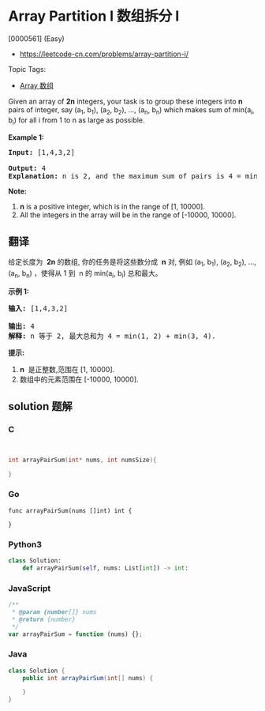 # Array Partition I 数组拆分 I

[0000561] (Easy)

- https://leetcode-cn.com/problems/array-partition-i/

Topic Tags:

- [Array 数组](https://leetcode-cn.com/tag/array/)

Given an array of **2n** integers, your task is to group these integers into **n** pairs of integer, say (a<sub>1</sub>, b<sub>1</sub>), (a<sub>2</sub>, b<sub>2</sub>), ..., (a<sub>n</sub>, b<sub>n</sub>) which makes sum of min(a<sub>i</sub>, b<sub>i</sub>) for all i from 1 to n as large as possible.

**Example 1:**

<pre><b>Input:</b> [1,4,3,2]

<b>Output:</b> 4
<b>Explanation:</b> n is 2, and the maximum sum of pairs is 4 = min(1, 2) + min(3, 4).
</pre>

**Note:**

1.  **n** is a positive integer, which is in the range of \[1, 10000\].
2.  All the integers in the array will be in the range of \[-10000, 10000\].

## 翻译

给定长度为  **2n** 的数组, 你的任务是将这些数分成  **n** 对, 例如 (a<sub>1</sub>, b<sub>1</sub>), (a<sub>2</sub>, b<sub>2</sub>), ..., (a<sub>n</sub>, b<sub>n</sub>) ，使得从 1 到  n 的 min(a<sub>i</sub>, b<sub>i</sub>) 总和最大。

**示例 1:**

<pre><strong>输入:</strong> [1,4,3,2]

<strong>输出:</strong> 4
<strong>解释:</strong> n 等于 2, 最大总和为 4 = min(1, 2) + min(3, 4).
</pre>

**提示:**

1.  **n**  是正整数,范围在 \[1, 10000\].
2.  数组中的元素范围在 \[-10000, 10000\].

## solution 题解

### C

```c


int arrayPairSum(int* nums, int numsSize){

}


```

### Go

```golang
func arrayPairSum(nums []int) int {

}
```

### Python3

```python
class Solution:
    def arrayPairSum(self, nums: List[int]) -> int:

```

### JavaScript

```javascript
/**
 * @param {number[]} nums
 * @return {number}
 */
var arrayPairSum = function (nums) {};
```

### Java

```java
class Solution {
    public int arrayPairSum(int[] nums) {

    }
}
```
